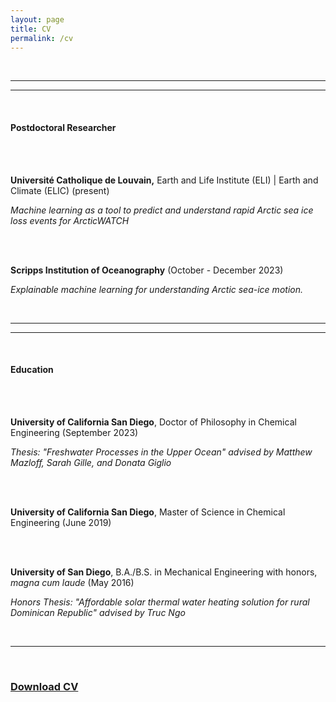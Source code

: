 ```yaml
---
layout: page
title: CV
permalink: /cv
---
```



<br>
<hr>
<hr>
<br>
<p><H4>Postdoctoral Researcher</H4></p>
<br>

<br>
<p><b>Université Catholique de Louvain,</b> Earth and Life Institute (ELI) | Earth and Climate (ELIC) (present)</p>
<p><i>Machine learning as a tool to predict and understand rapid Arctic sea ice loss events for ArcticWATCH</i></p>
<br>

<br>
<p><b>Scripps Institution of Oceanography</b> (October - December 2023)</p>
<p><i>Explainable machine learning for understanding Arctic sea-ice motion.</i></p>
<br>
<hr>
<hr>
<br>

<p><H4>Education</H4></p>
<br>

<br>
<p><b>University of California San Diego</b>, Doctor of Philosophy in Chemical Engineering (September 2023)</p>
<p><i>Thesis: "Freshwater Processes in the Upper Ocean" advised by Matthew Mazloff, Sarah Gille, and Donata Giglio</i></p>
<br>

<br>
<p><b>University of California San Diego</b>, Master of Science in Chemical Engineering (June 2019)</p>
<br>
<br>
<p><b>University of San Diego</b>, B.A./B.S. in Mechanical Engineering with honors, <i>magna cum laude</i> (May 2016)</p>
<p><i>Honors Thesis: "Affordable solar thermal water heating solution for rural Dominican Republic" advised by Truc Ngo</i></p>
<br>
<hr>
<br>
<p><H3><a href="/Hoffman_CV.pdf">Download CV</a></H3></p>
